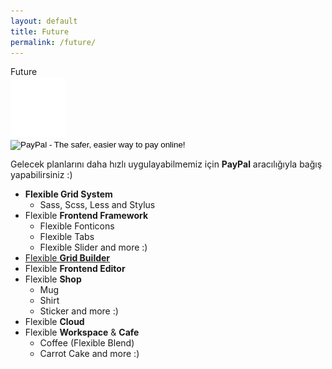 ```yaml
---
layout: default
title: Future
permalink: /future/
---
```


<div class="dn-browser">
  <div class="dn-browser-header">
    <div class="dn-browser-button">
      <div class="wrap xl-auto">
        <div class="col"><div class="dn-browser-button__circle"></div></div>
        <div class="col"><div class="dn-browser-button__circle"></div></div>
        <div class="col"><div class="dn-browser-button__circle"></div></div>
      </div>
    </div>
    <div class="dn-style--title">
      Future
    </div>
    <a href="/" class="dn-logo"><img src="/img/flexiblegs-logo-white.png" alt=""></a>
  </div>
  <div class="dn-browser-body">
    <div class="dn-browser-body__item">
      <div class="dn-content">
        <form action="https://www.paypal.com/cgi-bin/webscr" method="post" target="_top">
          <input type="hidden" name="cmd" value="_s-xclick">
          <input type="hidden" name="hosted_button_id" value="NHEUHUB8863NS">
          <input type="image" src="/img/paypal-logo.svg" border="0" name="submit" alt="PayPal - The safer, easier way to pay online!">
          <img alt="" border="0" src="https://www.paypalobjects.com/tr_TR/i/scr/pixel.gif" width="1" height="1" alt="PayPal">
        </form>
        <p>Gelecek planlarını daha hızlı uygulayabilmemiz için <b>PayPal</b> aracılığıyla bağış yapabilirsiniz :)</p>
        <ul>
          <li><b>Flexible Grid System</b>
            <ul>
              <li>Sass, Scss, Less and Stylus</li>
            </ul>
          </li>
          <li>Flexible <b>Frontend Framework</b>
            <ul>
              <li>Flexible Fonticons</li>
              <li>Flexible Tabs</li>
              <li>Flexible Slider and more :)</li>
            </ul>
          </li>
          <li><a href="https://github.com/flexiblegs/grid-builder">Flexible <b>Grid Builder</b></a></li>
          <li>Flexible <b>Frontend Editor</b></li>
          <li>Flexible <b>Shop</b>
            <ul>
              <li>Mug</li>
              <li>Shirt</li>
              <li>Sticker and more :)</li>
            </ul>
          </li>
          <li>Flexible <b>Cloud</b></li>
          <li>Flexible <b>Workspace</b> &amp; <b>Cafe</b>
            <ul>
              <li>Coffee (Flexible Blend)</li>
              <li>Carrot Cake and more :)</li>
            </ul>
          </li>
        </ul>
      </div>
    </div>
  </div>
</div>
